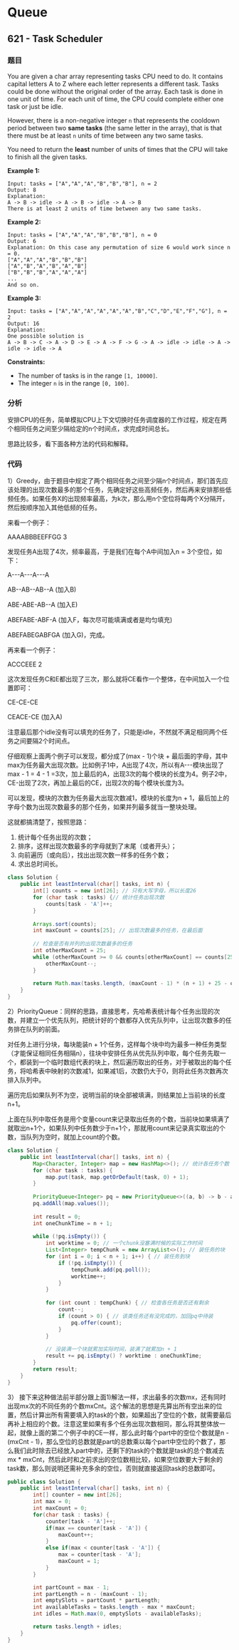 # Queue

## 621 - Task Scheduler

### 题目

You are given a char array representing tasks CPU need to do. It contains capital letters A to Z where each letter represents a different task. Tasks could be done without the original order of the array. Each task is done in one unit of time. For each unit of time, the CPU could complete either one task or just be idle.

However, there is a non-negative integer `n` that represents the cooldown period between two **same tasks** \(the same letter in the array\), that is that there must be at least `n` units of time between any two same tasks.

You need to return the **least** number of units of times that the CPU will take to finish all the given tasks.

**Example 1:**

```text
Input: tasks = ["A","A","A","B","B","B"], n = 2
Output: 8
Explanation: 
A -> B -> idle -> A -> B -> idle -> A -> B
There is at least 2 units of time between any two same tasks.
```

**Example 2:**

```text
Input: tasks = ["A","A","A","B","B","B"], n = 0
Output: 6
Explanation: On this case any permutation of size 6 would work since n = 0.
["A","A","A","B","B","B"]
["A","B","A","B","A","B"]
["B","B","B","A","A","A"]
...
And so on.
```

**Example 3:**

```text
Input: tasks = ["A","A","A","A","A","A","B","C","D","E","F","G"], n = 2
Output: 16
Explanation: 
One possible solution is
A -> B -> C -> A -> D -> E -> A -> F -> G -> A -> idle -> idle -> A -> idle -> idle -> A
```

**Constraints:**

* The number of tasks is in the range `[1, 10000]`.
* The integer `n` is in the range `[0, 100]`.

### 分析

安排CPU的任务，简单模拟CPU上下文切换时任务调度器的工作过程，规定在两个相同任务之间至少隔给定的n个时间点，求完成时间总长。

思路比较多，看下面各种方法的代码和解释。

### 代码

1）Greedy，由于题目中规定了两个相同任务之间至少隔n个时间点，那们首先应该处理的出现次数最多的那个任务，先确定好这些高频任务，然后再来安排那些低频任务。如果任务X的出现频率最高，为k次，那么用n个空位将每两个X分隔开，然后按顺序加入其他低频的任务。

来看一个例子：

AAAABBBEEFFGG 3

发现任务A出现了4次，频率最高，于是我们在每个A中间加入n = 3个空位，如下：

A---A---A---A

AB--AB--AB--A \(加入B\)

ABE-ABE-AB--A \(加入E\)

ABEFABE-ABF-A \(加入F，每次尽可能填满或者是均匀填充\)

ABEFABEGABFGA \(加入G\)，完成。



再来看一个例子：

ACCCEEE 2

这次发现任务C和E都出现了三次，那么就将CE看作一个整体，在中间加入一个位置即可：

CE-CE-CE

CEACE-CE \(加入A\)

注意最后那个idle没有可以填充的任务了，只能是idle，不然就不满足相同两个任务之间要隔2个时间点。

仔细观察上面两个例子可以发现，都分成了\(max - 1\)个块 + 最后面的字母，其中max为任务最大出现次数。比如例子1中，A出现了4次，所以有A---模块出现了max - 1 = 4 - 1 =3次，加上最后的A，出现3次的每个模块的长度为4。例子2中，CE-出现了2次，再加上最后的CE，出现2次的每个模块长度为3。

可以发现，模块的次数为任务最大出现次数减1，模块的长度为n + 1，最后加上的字母个数为出现次数最多的那个任务，如果并列最多就当一整块处理。

这就都搞清楚了，按照思路：

1. 统计每个任务出现的次数；
2. 排序，这样出现次数最多的字母就到了末尾（或者开头）；
3. 向前遍历（或向后），找出出现次数一样多的任务个数；
4. 求出总时间长。

```java
class Solution {
    public int leastInterval(char[] tasks, int n) {
        int[] counts = new int[26]; // 只有大写字母，所以长度26
        for (char task : tasks) {// 统计任务出现次数
            counts[task - 'A']++;
        }
        
        Arrays.sort(counts);
        int maxCount = counts[25]; // 出现次数最多的任务，在最后面
        
        // 检查是否有并列的出现次数最多的任务
        int otherMaxCount = 25;
        while (otherMaxCount >= 0 && counts[otherMaxCount] == counts[25]) {
            otherMaxCount--;
        }
        
        return Math.max(tasks.length, (maxCount - 1) * (n + 1) + 25 - otherMaxCount);
    }
}
```



2）PriorityQueue：同样的思路，直接思考，先哈希表统计每个任务出现的次数，并建立一个优先队列，把统计好的个数都存入优先队列中，让出现次数多的任务排在队列的前面。

对任务上进行分块，每块能装n + 1个任务，这样每个块中均为最多一种任务类型（才能保证相同任务相隔n），往块中安排任务从优先队列中取，每个任务先取一个，都装到一个临时数组代表的块上，然后遍历取出的任务，对于被取出的每个任务，将哈希表中映射的次数减1，如果减1后，次数仍大于0，则将此任务次数再次排入队列中。

遍历完后如果队列不为空，说明当前的块全部被填满，则结果加上当前块的长度n+1。

上面在队列中取任务是用个变量count来记录取出任务的个数，当前块如果填满了就取出n+1个，如果队列中任务数少于n+1个，那就用count来记录真实取出的个数，当队列为空时，就加上count的个数。

```java
class Solution {
    public int leastInterval(char[] tasks, int n) {
        Map<Character, Integer> map = new HashMap<>(); // 统计各任务个数
        for (char task : tasks) {
            map.put(task, map.getOrDefault(task, 0) + 1);
        }
        
        PriorityQueue<Integer> pq = new PriorityQueue<>((a, b) -> b - a); // 出现次数多，数字大的任务在前面
        pq.addAll(map.values());
        
        int result = 0;
        int oneChunkTime = n + 1;
        
        while (!pq.isEmpty()) {
            int worktime = 0; // 一个chunk没塞满时候的实际工作时间
            List<Integer> tempChunk = new ArrayList<>(); // 装任务的块
            for (int i = 0; i < n + 1; i++) { // 装任务到块
                if (!pq.isEmpty()) {
                    tempChunk.add(pq.poll());
                    worktime++;
                }
            }
            
            for (int count : tempChunk) { // 检查各任务是否还有剩余
                count--;
                if (count > 0) { // 该类任务还有没完成的，加回pq中待装
                    pq.offer(count);
                }
            }
            
            // 没装满一个块就累加实际时间，装满了就累加n + 1
            result += pq.isEmpty() ? worktime : oneChunkTime;
        }
        return result;
    }
}
```

3） 接下来这种做法前半部分跟上面1\)解法一样，求出最多的次数mx，还有同时出现mx次的不同任务的个数mxCnt。这个解法的思想是先算出所有空出来的位置，然后计算出所有需要填入的task的个数，如果超出了空位的个数，就需要最后再补上相应的个数。注意这里如果有多个任务出现次数相同，那么将其整体放一起，就像上面的第二个例子中的CE一样，那么此时每个part中的空位个数就是n - \(mxCnt - 1\)，那么空位的总数就是part的总数乘以每个part中空位的个数了，那么我们此时除去已经放入part中的，还剩下的task的个数就是task的总个数减去mx \* mxCnt，然后此时和之前求出的空位数相比较，如果空位数要大于剩余的task数，那么则说明还需补充多余的空位，否则就直接返回task的总数即可。

```java
public class Solution {
    public int leastInterval(char[] tasks, int n) {
        int[] counter = new int[26];
        int max = 0;
        int maxCount = 0;
        for(char task : tasks) {
            counter[task - 'A']++;
            if(max == counter[task - 'A']) {
                maxCount++;
            }
            else if(max < counter[task - 'A']) {
                max = counter[task - 'A'];
                maxCount = 1;
            }
        }

        int partCount = max - 1;
        int partLength = n - (maxCount - 1);
        int emptySlots = partCount * partLength;
        int availableTasks = tasks.length - max * maxCount;
        int idles = Math.max(0, emptySlots - availableTasks);

        return tasks.length + idles;
    }
}
```


